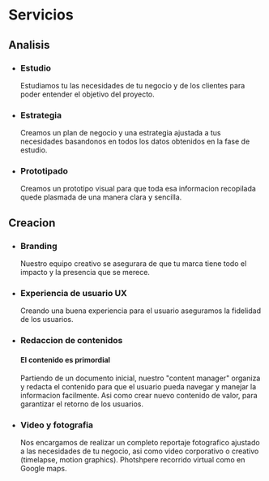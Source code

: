 # Servicios

## Analisis

- ### Estudio
   Estudiamos tu las necesidades de tu negocio y de los clientes para poder entender el objetivo del proyecto.

- ### Estrategia
   Creamos un plan de negocio y una estrategia ajustada a tus necesidades basandonos en todos los datos obtenidos en la fase de estudio. 

- ### Prototipado
   Creamos un prototipo visual para que toda esa informacion recopilada quede plasmada de una manera clara y sencilla.  

## Creacion

- ### Branding
   Nuestro equipo creativo se asegurara de que tu marca tiene todo el impacto y la presencia que se merece. 

- ### Experiencia de usuario UX
   Creando una buena experiencia para el usuario aseguramos la fidelidad de los usuarios.

- ### Redaccion de contenidos
   #### El contenido es primordial
   Partiendo de un documento inicial, nuestro "content manager" organiza y redacta el contenido para que el usuario pueda navegar y manejar la informacion facilmente. Asi como crear nuevo contenido de valor, para garantizar el retorno de los usuarios.

- ### Video y fotografia
   Nos encargamos de realizar un completo reportaje fotografico ajustado a las necesidades de tu negocio, asi como video corporativo o creativo (timelapse, motion graphics).
   Photshpere recorrido virtual como en Google maps.
